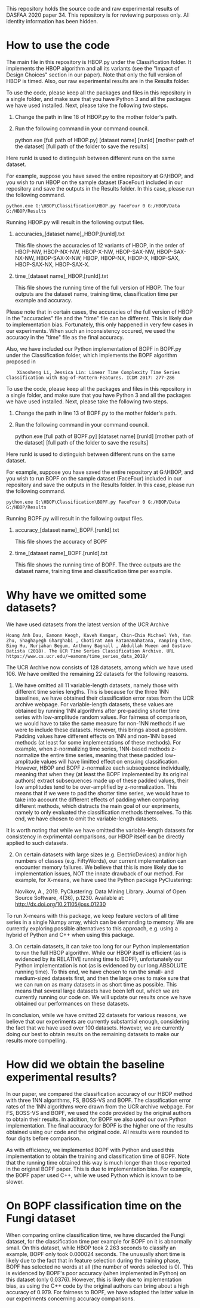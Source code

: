 This repository holds the source code and raw experimental results of DASFAA 2020 paper 34. This repository is for reviewing purposes only. All identity information has been hidden.

# How to use the code

The main file in this repository is HBOP.py under the Classification folder. It implements the HBOP algorithm and all its variants (see the "Impact of Design Choices" section in our paper). Note that only the full version of HBOP is timed. Also, our raw experimental results are in the Results folder.

To use the code, please keep all the packages and files in this repository in a single folder, and make sure that you have Python 3 and all the packages we have used installed. Next, please take the following two steps. 

1. Change the path in line 18 of HBOP.py to the mother folder's path. 

2. Run the following command in your command council.

    python.exe [full path of HBOP.py] [dataset name] [runId] [mother path of the dataset] [full path of the folder to save the results]

Here runId is used to distinguish between different runs on the same dataset.

For example, suppose you have saved the entire repository at G:\HBOP, and you wish to run HBOP on the sample dataset (FaceFour) included in our repository and save the outputs in the Results folder. In this case, please run the following command.

    python.exe G:\HBOP\Classification\HBOP.py FaceFour 0 G:/HBOP/Data G:/HBOP/Results  
    
Running HBOP.py will result in the following output files.

1. accuracies_[dataset name]_HBOP.[runId].txt

    This file shows the accuracies of 12 variants of HBOP, in the order of HBOP-NW, HBOP-NX-NW, HBOP-X-NW, HBOP-SAX-NW, HBOP-SAX-NX-NW, HBOP-SAX-X-NW, HBOP, HBOP-NX, HBOP-X, HBOP-SAX, HBOP-SAX-NX, HBOP-SAX-X.
    
2. time_[dataset name]_HBOP.[runId].txt

    This file shows the running time of the full version of HBOP. The four outputs are the dataset name, training time, classification time per example and accuracy.

Please note that in certain cases, the accuracies of the full version of HBOP in the "accuracies" file and the "time" file can be different. This is likely due to implementation bias. Fortunately, this only happened in very few cases in our experiments. When such an inconsistency occured, we used the accuracy in the "time" file as the final accuracy.

Also, we have included our Python implementation of BOPF in BOPF.py under the Classification folder, which implements the BOPF algorithm proposed in
    
    	Xiaosheng Li, Jessica Lin: Linear Time Complexity Time Series Classification with Bag-of-Pattern-Features. ICDM 2017: 277-286

To use the code, please keep all the packages and files in this repository in a single folder, and make sure that you have Python 3 and all the packages we have used installed. Next, please take the following two steps.

1. Change the path in line 13 of BOPF.py to the mother folder's path. 

2. Run the following command in your command council.

    python.exe [full path of BOPF.py] [dataset name] [runId] [mother path of the dataset] [full path of the folder to save the results]

Here runId is used to distinguish between different runs on the same dataset.

For example, suppose you have saved the entire repository at G:\HBOP, and you wish to run BOPF on the sample dataset (FaceFour) included in our repository and save the outputs in the Results folder. In this case, please run the following command.

    python.exe G:\HBOP\Classification\BOPF.py FaceFour 0 G:/HBOP/Data G:/HBOP/Results  

Running BOPF.py will result in the following output files.

1. accuracy_[dataset name]_BOPF.[runId].txt

    This file shows the accuracy of BOPF
    
2. time_[dataset name]_BOPF.[runId].txt

    This file shows the running time of BOPF. The three outputs are the dataset name, training time and classification time per example.

# Why have we omitted some datasets?

We have used datasets from the latest version of the UCR Archive 

    Hoang Anh Dau, Eamonn Keogh, Kaveh Kamgar, Chin-Chia Michael Yeh, Yan Zhu, Shaghayegh Gharghabi , Chotirat Ann Ratanamahatana, Yanping Chen, Bing Hu, Nurjahan Begum, Anthony Bagnall , Abdullah Mueen and Gustavo Batista (2018). The UCR Time Series Classification Archive. URL https://www.cs.ucr.edu/~eamonn/time_series_data_2018/
    
The UCR Archive now consists of 128 datasets, among which we have used 106. We have omitted the remaining 22 datasets for the following reasons.

1. We have omitted all 11 variable-length datasets, namely those with different time series lengths. This is because for the three 1NN baselines, we have obtained their classification error rates from the UCR archive webpage. For variable-length datasets, these values are obtained by running 1NN algorithms after pre-padding shorter time series with low-amplitude random values. For fairness of comparison, we would have to take the same measure for non-1NN methods if we were to include these datasets. However, this brings about a problem. Padding values have different effects on 1NN and non-1NN based methods (at least for some implementations of these methods). For example, when z-normalizing time series, 1NN-based methods z-normalize the entire time series, meaning that these padded low-amplitude values will have limitted effect on ensuing classification. However, HBOP and BOPF z-normalize each subsequence individually, meaning that when they (at least the BOPF implemented by its original authors)  extract subsequences made up of these padded values, their low amplitudes tend to be over-amplified by z-normalization. This means that if we were to pad the shorter time series, we would have to take into account the different effects of padding when comparing different methods, which distracts the main goal of our expriments, namely to only evaluated the classification methods themselves. To this end, we have chosen to omit the variable-length datasets.

It is worth noting that while we have omitted the variable-length datasets for consistency in exprimental comparisons, our HBOP itself can be directly applied to such datasets.

2. On certain datasets with large sizes (e.g. ElectricDevices) and/or high numbers of classes (e.g. FiftyWords), our current implementation can encounter memory failures. We believe that this is more likely due to implementation issues, NOT the innate drawback of our method. For example, for X-means, we have used the Python package PyClustering:
   
   Novikov, A., 2019. PyClustering: Data Mining Library. Journal of Open Source Software, 4(36), p.1230. Available at: http://dx.doi.org/10.21105/joss.01230
   
To run X-means with this package, we keep feature vectors of all time series in a single Numpy array, which can be demanding to memory. We are currently exploring possible alternatives to this approach, e.g. using a hybrid of Python and C++ when using this package.

3. On certain datasets, it can take too long for our Python implementation to run the full HBOP algorithm. While our HBOP itself is efficient (as is evidenced by its RELATIVE running time to BOPF), unfortunately our Python implementation is not (as is evidenced by our long ABSOLUTE running time). To this end, we have chosen to run the small- and medium-sized datasets first, and then the large ones to make sure that we can run on as many datasets in as short time as possible. This means that several large datasets have been left out, which we are currently running our code on. We will update our results once we have obtained our performances on these datasets.

In conclusion, while we have omitted 22 datasets for various reasons, we believe that our experiments are currently substantial enough, considering the fact that we have used over 100 datasets. However, we are currently doing our best to obtain results on the remaining datasets to make our results more compelling.

# How did we obtain the baseline experimental results?

In our paper, we compared the classification accuracy of our HBOP method with three 1NN algorithms, FS, BOSS-VS and BOPF. The classification error rates of the 1NN algorithms were drawn from the UCR archive webpage. For FS, BOSS-VS and BOPF, we used the code provided by the original authors to obtain their results. In addition, for BOPF we also used our own Python implementation. The final accuracy for BOPF is the higher one of the results obtained using our code and the original code. All results were rounded to four digits before comparison. 

As with efficiency, we implemented BOPF with Python and used this implementation to obtain the training and classification time of BOPF. Note that the running time obtained this way is much longer than those reported in the original BOPF paper. This is due to implementation bias. For example, the BOPF paper used C++, while we used Python which is known to be slower.

# On BOPF classification time on the Fungi dataset
When comparing online classification time, we have discarded the Fungi dataset, for the classification time per example for BOPF on it is abnormally small. On this dataset, while HBOP took 2.263 seconds to classify an example, BOPF only took 0.000024 seconds. The unusually short time is likely due to the fact that in feature selection during the training phase, BOPF has selected no words at all (the number of words selected is 0). This is evidenced by BOPF's poor accuracy (when implemented in Python) on this dataset (only 0.0376). However, this is likely due to implementation bias, as using the C++ code by the original authors can bring about a high accuracy of 0.979. For fairness to BOPF, we have adopted the latter value in our experiments concerning accuracy comparisons.
